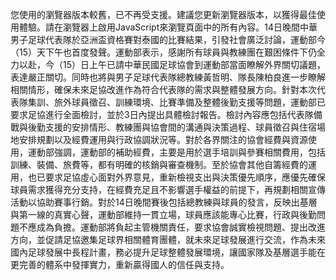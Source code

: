您使用的瀏覽器版本較舊，已不再受支援。建議您更新瀏覽器版本，以獲得最佳使用體驗。請在瀏覽器上啟用JavaScript來瀏覽頁面中的所有內容。14日晚間中華男子足球代表隊於亞洲盃資格賽對泰國的比賽結果，引發社會廣泛討論，運動部今（15）天下午也首度發聲。運動部表示，感謝所有球員與教練團在艱困條件下仍全力以赴，今（15）日上午已請中華民國足球協會到運動部當面瞭解外界關切議題，表達嚴正關切。同時也將與男子足球代表隊總教練黃哲明、隊長陳柏良進一步瞭解相關情形，確保未來足協改進作為符合代表隊的需求與整體發展方向。針對本次代表隊集訓、旅外球員徵召、訓練環境、比賽準備及整體後勤支援等問題，運動部已要求足協進行全面檢討，並於3日內提出具體檢討報告。檢討內容應包括代表隊備戰與後勤支援的安排情形、教練團與協會間的溝通與決策過程、球員徵召與住宿場地安排規劃以及經費運用與行政協調狀況等。對於各界關注的協會經費與資源使用，運動部強調，運動部的補助經費，主要是用於選手培訓與參賽相關費用，包括訓練、裝備、旅費等，都有明確的核銷與審查機制。至於協會其他自籌經費的運用，也已要求足協虛心面對外界意見，重新檢視支出與決策優先順序，應優先確保球員需求獲得充分支持，在經費充足且不影響選手權益的前提下，再規劃相關宣傳活動以協助賽事行銷。對於14日晚間賽後包括總教練與球員的發言，反映出基層與第一線的真實心聲，運動部維持一貫立場，球員應該能專心比賽，行政與後勤問題不應成為負擔。運動部將負起主管機關責任，要求協會誠實檢視問題、提出改進方向，並促請足協邀集足球界相關體育團體，就未來足球發展進行交流，作為未來國內足球發展中長程計畫，務必提升足球整體發展環境，讓國家隊及基層選手能在更完善的體系中發揮實力，重新贏得國人的信任與支持。